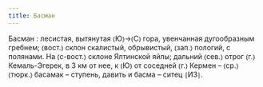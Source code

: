 ```yaml
---
title: Басман
---
```


Басман
: лесистая, вытянутая ⦅Ю⦆→⦅С⦆ гора, увенчанная дугообразным гребнем; ⦅вост.⦆ склон скалистый, обрывистый, ⦅зап.⦆ пологий, с полянами. На ⦅с-вост.⦆ склоне Ялтинской яйлы; дальний ⦅сев.⦆ отрог ⦅г.⦆ Кемаль-Эгерек, в 3 км от нее, к ⦅Ю⦆ от соседней ⦅г.⦆ Кермен – ⦅ср.⦆ ⦅тюрк.⦆ басамак – ступень, давить и басма – ситец ⦃И3⦄.

